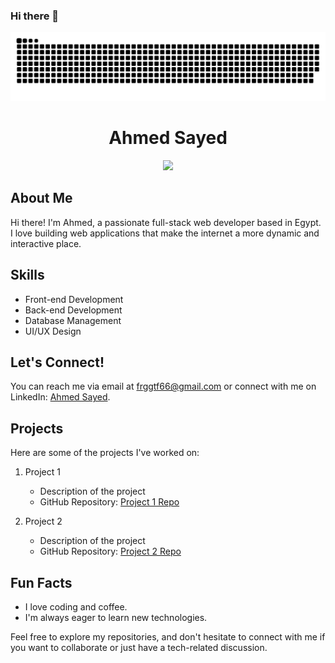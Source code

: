 ### Hi there 👋

<!--
**Ahmedsayedom/Ahmedsayedom** is a ✨ _special_ ✨ repository because its `README.md` (this file) appears on your GitHub profile.

Here are some ideas to get you started:

- 🔭 I’m currently working on ...
- 🌱 I’m currently learning ...
- 👯 I’m looking to collaborate on ...
- 🤔 I’m looking for help with ...
- 💬 Ask me about ...
- 📫 How to reach me: ...
- 😄 Pronouns: ...
- ⚡ Fun fact: ...
-->
<p align="center">
  <!--- snake -->
<div align="center">
  <img  src="https://github.com/1999AZZAR/1999AZZAR/blob/main/resources/img/grid-snake.svg"
       alt="snake" /></a>
</div>
</p>

<h1 align="center">Ahmed Sayed</h1>

<p align="center" dir="auto">
  <a href="https://github.com/DenverCoder1/readme-typing-svg"><img src="https://camo.githubusercontent.com/9ffd5451fd8cbf097468967332b133901f99b1e728d765baec1d1d0269449f10/68747470733a2f2f726561646d652d747970696e672d7376672e6865726f6b756170702e636f6d2f3f6c696e65733d46756c6c2d737461636b253230646576656c6f7065723b416c776179732532306c6561726e696e672532306e65772532307468696e677326666f6e743d46697261253230436f64652663656e7465723d747275652677696474683d343430266865696768743d343526636f6c6f723d663735633765267643656e7465723d747275652673697a653d3232" data-canonical-src="https://readme-typing-svg.herokuapp.com/?lines=Full-stack%20developer;Always%20learning%20new%20things&amp;font=Fira%20Code&amp;center=true&amp;width=440&amp;height=45&amp;color=f75c7e&amp;vCenter=true&amp;size=22" style="max-width: 100%;"></a>
</p>

## About Me

Hi there! I'm Ahmed, a passionate full-stack web developer based in Egypt. I love building web applications that make the internet a more dynamic and interactive place.

## Skills

- Front-end Development
- Back-end Development
- Database Management
- UI/UX Design

## Let's Connect!

You can reach me via email at frggtf66@gmail.com or connect with me on LinkedIn: [Ahmed Sayed](https://www.linkedin.com/in/ahmed-sayed-936710203/).

## Projects

Here are some of the projects I've worked on:

1. Project 1

   - Description of the project
   - GitHub Repository: [Project 1 Repo](link-to-project-repo)

2. Project 2
   - Description of the project
   - GitHub Repository: [Project 2 Repo](link-to-project-repo)

## Fun Facts

- I love coding and coffee.
- I'm always eager to learn new technologies.

Feel free to explore my repositories, and don't hesitate to connect with me if you want to collaborate or just have a tech-related discussion.
